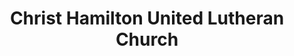 ---
layout: repo
title: "Christ Hamilton United Lutheran Church"
id: 15324
permalink: repos/15324/
---